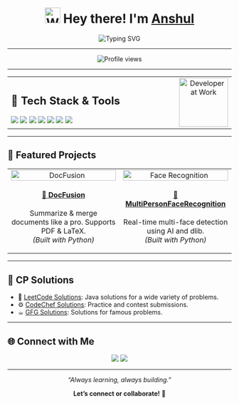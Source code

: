 <h1 align="center">
  <img src="https://media.giphy.com/media/hvRJCLFzcasrR4ia7z/giphy.gif" width="35px" style="margin-bottom:-5px" alt="Waving hand"/> 
  Hey there! I'm <a href="https://www.linkedin.com/in/anshulkr02/" target="_blank">Anshul</a>
</h1>

<p align="center">
  <img src="https://readme-typing-svg.demolab.com?font=Fira+Code&size=22&pause=1000&color=00F0FF&center=true&vCenter=true&width=500&lines=Full+Stack+Developer;AI+Enthusiast;Automation;Problem+Solver;Always+Learning;Let%E2%80%99s+Build+Something+Amazing!" alt="Typing SVG" />
</p>

---

<p align="center">
  <img src="https://komarev.com/ghpvc/?username=wrath-02&label=Profile+Views&color=0bf3ff&style=flat-square" alt="Profile views"/>
</p>

---

<table align="center" width="150%">
  <tr>
    <!-- Left side: Tech Stack -->
    <td align="left" width="100%">
      <h2>🧰 Tech Stack & Tools</h2>
      <div>
        <img src="https://img.shields.io/badge/Java-ED8B00?style=for-the-badge&logo=java&logoColor=white"/>
        <img src="https://img.shields.io/badge/SQL-003B57?style=for-the-badge&logo=postgresql&logoColor=white"/>
        <img src="https://img.shields.io/badge/JavaScript-ffdf00?style=for-the-badge&logo=javascript&logoColor=black"/>
        <img src="https://img.shields.io/badge/HTML5-e34c26?style=for-the-badge&logo=html5&logoColor=white"/>
        <img src="https://img.shields.io/badge/CSS3-264de4?style=for-the-badge&logo=css3&logoColor=white"/>
        <img src="https://img.shields.io/badge/Flask-000000?style=for-the-badge&logo=flask&logoColor=white"/>
        <img src="https://img.shields.io/badge/Docker-2496ED?style=for-the-badge&logo=docker&logoColor=white"/>
      </div>
    </td>
    <td align="center" width="50%" height = 100px>
      <img src="https://media0.giphy.com/media/v1.Y2lkPTc5MGI3NjExYTVqdjlyMjJ4Y2QxcDFyZDJlNWp2Z3RhN3R6OGtkMXk2MTh1cWk5YiZlcD12MV9pbnRlcm5hbF9naWZfYnlfaWQmY3Q9Zw/CuuSHzuc0O166MRfjt/giphy.gif" width="110px" alt="Developer at Work"/>
    </td>
  </tr>
</table>

---

## 🚀 Featured Projects

<table>
  <tr>
    <td align="center" width="50%">
      <a href="https://github.com/wrath-02/DocFusion">
        <img src="https://tenor.com/view/stephen-colbert-cant-find-it-files-gif-12504318" width="100%" alt="DocFusion" />
      </a>
      <h4><a href="https://github.com/wrath-02/DocFusion">📄 DocFusion</a></h4>
      <p>Summarize & merge documents like a pro. Supports PDF & LaTeX.<br/><i>(Built with Python)</i></p>
    </td>
    <td align="center" width="50%">
      <a href="https://github.com/wrath-02/MultiPersonFaceRecognition">
        <img src="https://media2.giphy.com/media/v1.Y2lkPTc5MGI3NjExdm9jNmJrNGQxbmtpdWk3dzAwcDNodmJlcGE2azg1ZmpjdnMwdGk3NiZlcD12MV9pbnRlcm5hbF9naWZfYnlfaWQmY3Q9Zw/3o7abnQiguzMTaYlOM/giphy.gif" width="100%" alt="Face Recognition" />
      </a>
      <h4><a href="https://github.com/wrath-02/MultiPersonFaceRecognition">🤖 MultiPersonFaceRecognition</a></h4>
      <p>Real-time multi-face detection using AI and dlib.<br/><i>(Built with Python)</i></p>
    </td>
  </tr>
</table>

---

## 🧠 CP Solutions

- 🧩 [LeetCode Solutions](https://github.com/wrath-02/Leetcode): Java solutions for a wide variety of problems.
- ⚙️ [CodeChef Solutions](https://github.com/wrath-02/CodeChef): Practice and contest submissions.
- ☕︎ [GFG Solutions](https://github.com/wrath-02/geeksforgeeks): Solutions for famous problems.

---

## 🌐 Connect with Me

<p align="center">
  <a href="https://www.linkedin.com/in/anshulkr02/"><img src="https://img.shields.io/badge/-LinkedIn-0077B5?style=for-the-badge&logo=linkedin&logoColor=white"/></a>
  <a href="mailto:anshulkr02@gmail.com"><img src="https://img.shields.io/badge/-Gmail-D14836?style=for-the-badge&logo=gmail&logoColor=white"/></a>
</p>

---

<p align="center"><em>“Always learning, always building.”</em></p>
<p align="center"><b>Let’s connect or collaborate!</b> 🚀</p>
